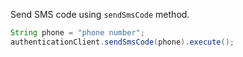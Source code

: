 Send SMS code using `sendSmsCode` method.

```java
String phone = "phone number";
authenticationClient.sendSmsCode(phone).execute();
```